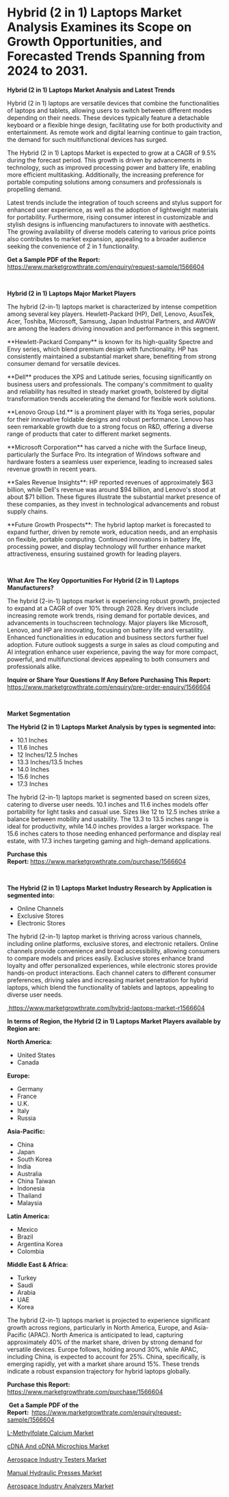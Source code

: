 <p><h1>Hybrid (2 in 1) Laptops Market Analysis Examines its Scope on Growth Opportunities, and Forecasted Trends Spanning from 2024 to 2031.</h1></p><p><strong>Hybrid (2 in 1) Laptops Market Analysis and Latest Trends</strong></p>
<p><p>Hybrid (2 in 1) laptops are versatile devices that combine the functionalities of laptops and tablets, allowing users to switch between different modes depending on their needs. These devices typically feature a detachable keyboard or a flexible hinge design, facilitating use for both productivity and entertainment. As remote work and digital learning continue to gain traction, the demand for such multifunctional devices has surged.</p><p>The Hybrid (2 in 1) Laptops Market is expected to grow at a CAGR of 9.5% during the forecast period. This growth is driven by advancements in technology, such as improved processing power and battery life, enabling more efficient multitasking. Additionally, the increasing preference for portable computing solutions among consumers and professionals is propelling demand. </p><p>Latest trends include the integration of touch screens and stylus support for enhanced user experience, as well as the adoption of lightweight materials for portability. Furthermore, rising consumer interest in customizable and stylish designs is influencing manufacturers to innovate with aesthetics. The growing availability of diverse models catering to various price points also contributes to market expansion, appealing to a broader audience seeking the convenience of 2 in 1 functionality.</p></p>
<p><strong>Get a Sample PDF of the Report:&nbsp;</strong> <a href="https://www.marketgrowthrate.com/enquiry/request-sample/1566604">https://www.marketgrowthrate.com/enquiry/request-sample/1566604</a></p>
<p>&nbsp;</p>
<p><strong>Hybrid (2 in 1) Laptops Major Market Players</strong></p>
<p><p>The hybrid (2-in-1) laptops market is characterized by intense competition among several key players. Hewlett-Packard (HP), Dell, Lenovo, AsusTek, Acer, Toshiba, Microsoft, Samsung, Japan Industrial Partners, and AWOW are among the leaders driving innovation and performance in this segment.</p><p>**Hewlett-Packard Company** is known for its high-quality Spectre and Envy series, which blend premium design with functionality. HP has consistently maintained a substantial market share, benefiting from strong consumer demand for versatile devices. </p><p>**Dell** produces the XPS and Latitude series, focusing significantly on business users and professionals. The company's commitment to quality and reliability has resulted in steady market growth, bolstered by digital transformation trends accelerating the demand for flexible work solutions.</p><p>**Lenovo Group Ltd.** is a prominent player with its Yoga series, popular for their innovative foldable designs and robust performance. Lenovo has seen remarkable growth due to a strong focus on R&D, offering a diverse range of products that cater to different market segments.</p><p>**Microsoft Corporation** has carved a niche with the Surface lineup, particularly the Surface Pro. Its integration of Windows software and hardware fosters a seamless user experience, leading to increased sales revenue growth in recent years.</p><p>**Sales Revenue Insights**: HP reported revenues of approximately $63 billion, while Dell's revenue was around $94 billion, and Lenovo's stood at about $71 billion. These figures illustrate the substantial market presence of these companies, as they invest in technological advancements and robust supply chains.</p><p>**Future Growth Prospects**: The hybrid laptop market is forecasted to expand further, driven by remote work, education needs, and an emphasis on flexible, portable computing. Continued innovations in battery life, processing power, and display technology will further enhance market attractiveness, ensuring sustained growth for leading players.</p></p>
<p>&nbsp;</p>
<p><strong>What Are The Key Opportunities For Hybrid (2 in 1) Laptops Manufacturers?</strong></p>
<p><p>The hybrid (2-in-1) laptops market is experiencing robust growth, projected to expand at a CAGR of over 10% through 2028. Key drivers include increasing remote work trends, rising demand for portable devices, and advancements in touchscreen technology. Major players like Microsoft, Lenovo, and HP are innovating, focusing on battery life and versatility. Enhanced functionalities in education and business sectors further fuel adoption. Future outlook suggests a surge in sales as cloud computing and AI integration enhance user experience, paving the way for more compact, powerful, and multifunctional devices appealing to both consumers and professionals alike.</p></p>
<p><strong>Inquire or Share Your Questions If Any Before Purchasing This Report:</strong> <a href="https://www.marketgrowthrate.com/enquiry/pre-order-enquiry/1566604">https://www.marketgrowthrate.com/enquiry/pre-order-enquiry/1566604</a></p>
<p>&nbsp;</p>
<p><strong>Market Segmentation</strong></p>
<p><strong>The Hybrid (2 in 1) Laptops Market Analysis by types is segmented into:</strong></p>
<p><ul><li>10.1 Inches</li><li>11.6 Inches</li><li>12 Inches/12.5 Inches</li><li>13.3 Inches/13.5 Inches</li><li>14.0 Inches</li><li>15.6 Inches</li><li>17.3 Inches</li></ul></p>
<p><p>The hybrid (2-in-1) laptops market is segmented based on screen sizes, catering to diverse user needs. 10.1 inches and 11.6 inches models offer portability for light tasks and casual use. Sizes like 12 to 12.5 inches strike a balance between mobility and usability. The 13.3 to 13.5 inches range is ideal for productivity, while 14.0 inches provides a larger workspace. The 15.6 inches caters to those needing enhanced performance and display real estate, with 17.3 inches targeting gaming and high-demand applications.</p></p>
<p><strong>Purchase this Report:&nbsp;</strong><a href="https://www.marketgrowthrate.com/purchase/1566604">https://www.marketgrowthrate.com/purchase/1566604</a></p>
<p>&nbsp;</p>
<p><strong>The Hybrid (2 in 1) Laptops Market Industry Research by Application is segmented into:</strong></p>
<p><ul><li>Online Channels</li><li>Exclusive Stores</li><li>Electronic Stores</li></ul></p>
<p><p>The hybrid (2-in-1) laptop market is thriving across various channels, including online platforms, exclusive stores, and electronic retailers. Online channels provide convenience and broad accessibility, allowing consumers to compare models and prices easily. Exclusive stores enhance brand loyalty and offer personalized experiences, while electronic stores provide hands-on product interactions. Each channel caters to different consumer preferences, driving sales and increasing market penetration for hybrid laptops, which blend the functionality of tablets and laptops, appealing to diverse user needs.</p></p>
<p><a href="https://www.marketgrowthrate.com/hybrid-laptops-market-r1566604">&nbsp;https://www.marketgrowthrate.com/hybrid-laptops-market-r1566604</a></p>
<p><strong>In terms of Region, the Hybrid (2 in 1) Laptops Market Players available by Region are:</strong></p>
<p>
    <p> <strong> North America: </strong>
        <ul>
            <li>United States</li>
            <li>Canada</li>
        </ul>
        </p> 
    <p> <strong> Europe: </strong>
        <ul>
            <li>Germany</li>
            <li>France</li>
            <li>U.K.</li>
            <li>Italy</li>
            <li>Russia</li>
        </ul>
        </p> 
    <p> <strong> Asia-Pacific: </strong>
        <ul>
            <li>China</li>
            <li>Japan</li>
            <li>South Korea</li>
            <li>India</li>
            <li>Australia</li>
            <li>China Taiwan</li>
            <li>Indonesia</li>
            <li>Thailand</li>
            <li>Malaysia</li>
        </ul>
        </p> 
    <p> <strong> Latin America: </strong>
        <ul>
            <li>Mexico</li>
            <li>Brazil</li>
            <li>Argentina Korea</li>
            <li>Colombia</li>
        </ul>
        </p> 
    <p> <strong> Middle East & Africa: </strong>
        <ul>
            <li>Turkey</li>
            <li>Saudi</li>
            <li>Arabia</li>
            <li>UAE</li>
            <li>Korea</li>
        </ul>
    </p>
    </p>
<p><p>The hybrid (2-in-1) laptops market is projected to experience significant growth across regions, particularly in North America, Europe, and Asia-Pacific (APAC). North America is anticipated to lead, capturing approximately 40% of the market share, driven by strong demand for versatile devices. Europe follows, holding around 30%, while APAC, including China, is expected to account for 25%. China, specifically, is emerging rapidly, yet with a market share around 15%. These trends indicate a robust expansion trajectory for hybrid laptops globally.</p></p>
<p><strong>Purchase this Report: </strong><a href="https://www.marketgrowthrate.com/purchase/1566604">https://www.marketgrowthrate.com/purchase/1566604</a></p>
<p>&nbsp;<strong>Get a Sample PDF of the Report:&nbsp;&nbsp;</strong><a href="https://www.marketgrowthrate.com/enquiry/request-sample/1566604">https://www.marketgrowthrate.com/enquiry/request-sample/1566604</a></p>
<p><strong></strong></p>
<p><p><a href="https://www.linkedin.com/pulse/insights-l-methylfolate-calcium-market-size-which-expanding-sgr5e?trackingId=eIjEyKELQCG8tNZgq5jQZQ%3D%3D">L-Methylfolate Calcium Market</a></p><p><a href="https://github.com/ChiragRP21/Market-Research-Report-List-6/blob/main/cdna-and-odna-microchips-market.md">cDNA And oDNA Microchips Market</a></p><p><a href="https://medium.com/@josephwillisbxxgf/global-aerospace-industry-testers-market-size-and-market-trends-analysis-by-regional-outlook-2456f7b8d4b5?postPublishedType=repub">Aerospace Industry Testers Market</a></p><p><a href="https://www.linkedin.com/pulse/what-influencing-future-manual-hydraulic-presses-market-insights-cspnf?trackingId=FbO0Q42CSa%2B97cySvV6vag%3D%3D">Manual Hydraulic Presses Market</a></p><p><a href="https://medium.com/@josephwillisbxxgf/an-in-depth-analysis-of-the-global-aerospace-industry-analyzers-market-scope-and-its-rapid-growing-a88b42a977d1">Aerospace Industry Analyzers Market</a></p></p>